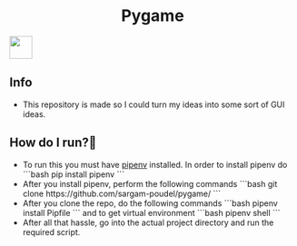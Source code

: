 <h1 align="center">Pygame</h1>
<img src="https://cutt.ly/yWm5Z5k" height="40px">

<h2>Info</h2>
<ul>
    <li>
        This repository is made so I could turn my ideas into some sort of GUI ideas.
    </li>
</ul>

<h2>How do I run?🤔</h2>
<ul>
    <li>
        To run this you must have <a href="https://pypi.org/project/pipenv/">pipenv</a> installed.
        In order to install pipenv do
        ```bash
        pip install pipenv
        ```
    </li>
    <li>
        After you install pipenv, perform the following commands
        ```bash
        git clone https://github.com/sargam-poudel/pygame/
        ```
    </li>
    <li>After you clone the repo, do the following commands
        ```bash
        pipenv install Pipfile
        ```
        and to get virtual environment
        ```bash
        pipenv shell
        ```
    </li>
    <li>After all that hassle, go into the actual project directory and run the required script.</li>
</ul>